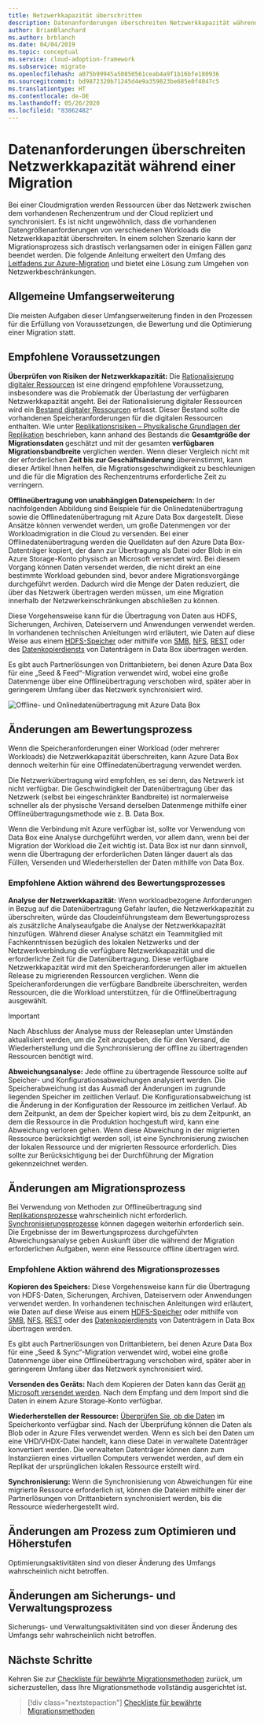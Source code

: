 ```yaml
---
title: Netzwerkkapazität überschritten
description: Datenanforderungen überschreiten Netzwerkkapazität während einer Migration.
author: BrianBlanchard
ms.author: brblanch
ms.date: 04/04/2019
ms.topic: conceptual
ms.service: cloud-adoption-framework
ms.subservice: migrate
ms.openlocfilehash: a075b99945a50850561ceab4a9f1b16bfe180936
ms.sourcegitcommit: bd9872320b71245d4e9a359823be685e0f4047c5
ms.translationtype: HT
ms.contentlocale: de-DE
ms.lasthandoff: 05/26/2020
ms.locfileid: "83862482"
---
```

<!-- cSpell:ignore HDFS databox VHDX -->

# <a name="data-requirements-exceed-network-capacity-during-a-migration-effort"></a>Datenanforderungen überschreiten Netzwerkkapazität während einer Migration

Bei einer Cloudmigration werden Ressourcen über das Netzwerk zwischen dem vorhandenen Rechenzentrum und der Cloud repliziert und synchronisiert. Es ist nicht ungewöhnlich, dass die vorhandenen Datengrößenanforderungen von verschiedenen Workloads die Netzwerkkapazität überschreiten. In einem solchen Szenario kann der Migrationsprozess sich drastisch verlangsamen oder in einigen Fällen ganz beendet werden. Die folgende Anleitung erweitert den Umfang des [Leitfadens zur Azure-Migration](../azure-migration-guide/index.md) und bietet eine Lösung zum Umgehen von Netzwerkbeschränkungen.

## <a name="general-scope-expansion"></a>Allgemeine Umfangserweiterung

Die meisten Aufgaben dieser Umfangserweiterung finden in den Prozessen für die Erfüllung von Voraussetzungen, die Bewertung und die Optimierung einer Migration statt.

## <a name="suggested-prerequisites"></a>Empfohlene Voraussetzungen

**Überprüfen von Risiken der Netzwerkkapazität:** Die [Rationalisierung digitaler Ressourcen](../../digital-estate/rationalize.md) ist eine dringend empfohlene Voraussetzung, insbesondere was die Problematik der Überlastung der verfügbaren Netzwerkkapazität angeht. Bei der Rationalisierung digitaler Ressourcen wird ein [Bestand digitaler Ressourcen](../../digital-estate/inventory.md) erfasst. Dieser Bestand sollte die vorhandenen Speicheranforderungen für die digitalen Ressourcen enthalten. Wie unter [Replikationsrisiken – Physikalische Grundlagen der Replikation](../migration-considerations/migrate/replicate.md#replication-risks---physics-of-replication) beschrieben, kann anhand des Bestands die **Gesamtgröße der Migrationsdaten** geschätzt und mit der gesamten **verfügbaren Migrationsbandbreite** verglichen werden. Wenn dieser Vergleich nicht mit der erforderlichen **Zeit bis zur Geschäftsänderung** übereinstimmt, kann dieser Artikel Ihnen helfen, die Migrationsgeschwindigkeit zu beschleunigen und die für die Migration des Rechenzentrums erforderliche Zeit zu verringern.

**Offlineübertragung von unabhängigen Datenspeichern:** In der nachfolgenden Abbildung sind Beispiele für die Onlinedatenübertragung sowie die Offlinedatenübertragung mit Azure Data Box dargestellt. Diese Ansätze können verwendet werden, um große Datenmengen vor der Workloadmigration in die Cloud zu versenden. Bei einer Offlinedatenübertragung werden die Quelldaten auf den Azure Data Box-Datenträger kopiert, der dann zur Übertragung als Datei oder Blob in ein Azure Storage-Konto physisch an Microsoft versendet wird. Bei diesem Vorgang können Daten versendet werden, die nicht direkt an eine bestimmte Workload gebunden sind, bevor andere Migrationsvorgänge durchgeführt werden. Dadurch wird die Menge der Daten reduziert, die über das Netzwerk übertragen werden müssen, um eine Migration innerhalb der Netzwerkeinschränkungen abschließen zu können.

Diese Vorgehensweise kann für die Übertragung von Daten aus HDFS, Sicherungen, Archiven, Dateiservern und Anwendungen verwendet werden. In vorhandenen technischen Anleitungen wird erläutert, wie Daten auf diese Weise aus einem [HDFS-Speicher](https://docs.microsoft.com/azure/storage/blobs/data-lake-storage-migrate-on-premises-hdfs-cluster) oder mithilfe von [SMB](https://docs.microsoft.com/azure/databox/data-box-deploy-copy-data), [NFS](https://docs.microsoft.com/azure/databox/data-box-deploy-copy-data-via-nfs), [REST](https://docs.microsoft.com/azure/databox/data-box-deploy-copy-data-via-rest) oder des [Datenkopierdiensts](https://docs.microsoft.com/azure/databox/data-box-deploy-copy-data-via-copy-service) von Datenträgern in Data Box übertragen werden.

Es gibt auch Partnerlösungen von Drittanbietern, bei denen Azure Data Box für eine „Seed & Feed“-Migration verwendet wird, wobei eine große Datenmenge über eine Offlineübertragung verschoben wird, später aber in geringerem Umfang über das Netzwerk synchronisiert wird.

![Offline- und Onlinedatenübertragung mit Azure Data Box](../../_images/migrate/data-box.png)

## <a name="assess-process-changes"></a>Änderungen am Bewertungsprozess

Wenn die Speicheranforderungen einer Workload (oder mehrerer Workloads) die Netzwerkkapazität überschreiten, kann Azure Data Box dennoch weiterhin für eine Offlinedatenübertragung verwendet werden.

Die Netzwerkübertragung wird empfohlen, es sei denn, das Netzwerk ist nicht verfügbar. Die Geschwindigkeit der Datenübertragung über das Netzwerk (selbst bei eingeschränkter Bandbreite) ist normalerweise schneller als der physische Versand derselben Datenmenge mithilfe einer Offlineübertragungsmethode wie z. B. Data Box.

Wenn die Verbindung mit Azure verfügbar ist, sollte vor Verwendung von Data Box eine Analyse durchgeführt werden, vor allem dann, wenn bei der Migration der Workload die Zeit wichtig ist. Data Box ist nur dann sinnvoll, wenn die Übertragung der erforderlichen Daten länger dauert als das Füllen, Versenden und Wiederherstellen der Daten mithilfe von Data Box.

### <a name="suggested-action-during-the-assess-process"></a>Empfohlene Aktion während des Bewertungsprozesses

**Analyse der Netzwerkkapazität:** Wenn workloadbezogene Anforderungen in Bezug auf die Datenübertragung Gefahr laufen, die Netzwerkkapazität zu überschreiten, würde das Cloudeinführungsteam dem Bewertungsprozess als zusätzliche Analyseaufgabe die Analyse der Netzwerkkapazität hinzufügen. Während dieser Analyse schätzt ein Teammitglied mit Fachkenntnissen bezüglich des lokalen Netzwerks und der Netzwerkverbindung die verfügbare Netzwerkkapazität und die erforderliche Zeit für die Datenübertragung. Diese verfügbare Netzwerkkapazität wird mit den Speicheranforderungen aller im aktuellen Release zu migrierenden Ressourcen verglichen. Wenn die Speicheranforderungen die verfügbare Bandbreite überschreiten, werden Ressourcen, die die Workload unterstützen, für die Offlineübertragung ausgewählt.

> [!IMPORTANT]
> Nach Abschluss der Analyse muss der Releaseplan unter Umständen aktualisiert werden, um die Zeit anzugeben, die für den Versand, die Wiederherstellung und die Synchronisierung der offline zu übertragenden Ressourcen benötigt wird.

**Abweichungsanalyse:** Jede offline zu übertragende Ressource sollte auf Speicher- und Konfigurationsabweichungen analysiert werden. Die Speicherabweichung ist das Ausmaß der Änderungen im zugrunde liegenden Speicher im zeitlichen Verlauf. Die Konfigurationsabweichung ist die Änderung in der Konfiguration der Ressource im zeitlichen Verlauf. Ab dem Zeitpunkt, an dem der Speicher kopiert wird, bis zu dem Zeitpunkt, an dem die Ressource in die Produktion hochgestuft wird, kann eine Abweichung verloren gehen. Wenn diese Abweichung in der migrierten Ressource berücksichtigt werden soll, ist eine Synchronisierung zwischen der lokalen Ressource und der migrierten Ressource erforderlich. Dies sollte zur Berücksichtigung bei der Durchführung der Migration gekennzeichnet werden.

## <a name="migrate-process-changes"></a>Änderungen am Migrationsprozess

Bei Verwendung von Methoden zur Offlineübertragung sind [Replikationsprozesse](../migration-considerations/migrate/replicate.md) wahrscheinlich nicht erforderlich. [Synchronisierungsprozesse](../migration-considerations/migrate/replicate.md) können dagegen weiterhin erforderlich sein. Die Ergebnisse der im Bewertungsprozess durchgeführten Abweichungsanalyse geben Auskunft über die während der Migration erforderlichen Aufgaben, wenn eine Ressource offline übertragen wird.

### <a name="suggested-action-during-the-migrate-process"></a>Empfohlene Aktion während des Migrationsprozesses

**Kopieren des Speichers:** Diese Vorgehensweise kann für die Übertragung von HDFS-Daten, Sicherungen, Archiven, Dateiservern oder Anwendungen verwendet werden. In vorhandenen technischen Anleitungen wird erläutert, wie Daten auf diese Weise aus einem [HDFS-Speicher](https://docs.microsoft.com/azure/storage/blobs/data-lake-storage-migrate-on-premises-hdfs-cluster) oder mithilfe von [SMB](https://docs.microsoft.com/azure/databox/data-box-deploy-copy-data), [NFS](https://docs.microsoft.com/azure/databox/data-box-deploy-copy-data-via-nfs), [REST](https://docs.microsoft.com/azure/databox/data-box-deploy-copy-data-via-rest) oder des [Datenkopierdiensts](https://docs.microsoft.com/azure/databox/data-box-deploy-copy-data-via-copy-service) von Datenträgern in Data Box übertragen werden.

Es gibt auch Partnerlösungen von Drittanbietern, bei denen Azure Data Box für eine „Seed & Sync“-Migration verwendet wird, wobei eine große Datenmenge über eine Offlineübertragung verschoben wird, später aber in geringerem Umfang über das Netzwerk synchronisiert wird.

**Versenden des Geräts:** Nach dem Kopieren der Daten kann das Gerät [an Microsoft versendet werden](https://docs.microsoft.com/azure/databox/data-box-deploy-picked-up). Nach dem Empfang und dem Import sind die Daten in einem Azure Storage-Konto verfügbar.

**Wiederherstellen der Ressource:** [Überprüfen Sie, ob die Daten](https://docs.microsoft.com/azure/databox/data-box-deploy-picked-up#verify-data-upload-to-azure) im Speicherkonto verfügbar sind. Nach der Überprüfung können die Daten als Blob oder in Azure Files verwendet werden. Wenn es sich bei den Daten um eine VHD/VHDX-Datei handelt, kann diese Datei in verwaltete Datenträger konvertiert werden. Die verwalteten Datenträger können dann zum Instanziieren eines virtuellen Computers verwendet werden, auf dem ein Replikat der ursprünglichen lokalen Ressource erstellt wird.

**Synchronisierung:** Wenn die Synchronisierung von Abweichungen für eine migrierte Ressource erforderlich ist, können die Dateien mithilfe einer der Partnerlösungen von Drittanbietern synchronisiert werden, bis die Ressource wiederhergestellt wird.

## <a name="optimize-and-promote-process-changes"></a>Änderungen am Prozess zum Optimieren und Höherstufen

Optimierungsaktivitäten sind von dieser Änderung des Umfangs wahrscheinlich nicht betroffen.

## <a name="secure-and-manage-process-changes"></a>Änderungen am Sicherungs- und Verwaltungsprozess

Sicherungs- und Verwaltungsaktivitäten sind von dieser Änderung des Umfangs sehr wahrscheinlich nicht betroffen.

## <a name="next-steps"></a>Nächste Schritte

Kehren Sie zur [Checkliste für bewährte Migrationsmethoden](./index.md) zurück, um sicherzustellen, dass Ihre Migrationsmethode vollständig ausgerichtet ist.

> [!div class="nextstepaction"]
> [Checkliste für bewährte Migrationsmethoden](./index.md)
